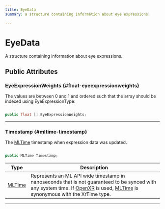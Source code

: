 ```yaml
---
title: EyeData
summary: a structure containing information about eye expressions. 

---
```


# EyeData




A structure containing information about eye expressions.   





## Public Attributes

### EyeExpressionWeights {#float-eyeexpressionweights}

The values are between 0 and 1 and ordered such that the array should be indexed using EyeExpressionType. 

```csharp

public float [] EyeExpressionWeights;

```






-----------

### Timestamp {#mltime-timestamp}

The [MLTime](/versioned_docs/version-31-Aug-2023/unity-api/api/UnityEngine.XR.MagicLeap/MLTime/UnityEngine.XR.MagicLeap.MLTime.md) timestamp when expression data was updated. 

```csharp

public MLTime Timestamp;

```

| Type | Description  | 
|--|--|
| [MLTime](/versioned_docs/version-31-Aug-2023/unity-api/api/UnityEngine.XR.MagicLeap/MLTime/UnityEngine.XR.MagicLeap.MLTime.md) | Represents an ML API wide timestamp in nanoseconds that is not guaranteed to be synced with any system time. If [OpenXR](/versioned_docs/version-31-Aug-2023/unity-api/api/UnityEngine.XR.OpenXR/UnityEngine.XR.OpenXR.md) is used, [MLTime](/versioned_docs/version-31-Aug-2023/unity-api/api/UnityEngine.XR.MagicLeap/MLTime/UnityEngine.XR.MagicLeap.MLTime.md) is synonymous with the XrTime type.  |





-----------


